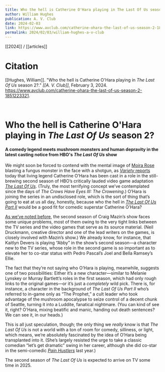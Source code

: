 ```yaml
---
title: Who the hell is Catherine O'Hara playing in The Last Of Us season 2?
author: William Hughes
publication: A. V. Club
date: 2024-02-03
link: https://www.avclub.com/catherine-ohara-the-last-of-us-season-2-1851223321
permalink: 2024/02/03/william-hughes-a-v-club
---
```


[[2024]] / [[articles]]

# Citation

[[Hughes, William]]. "Who the hell is Catherine O'Hara playing in _The Last Of Us_ season 2?." *[[A. V. Club]]*, February 3, 2024. <https://www.avclub.com/catherine-ohara-the-last-of-us-season-2-1851223321>.

<br>

# Who the hell is Catherine O'Hara playing in _The Last Of Us_ season 2?

#### A comedy legend meets mushroom monsters and human depravity in the latest casting notice from HBO's _The Last Of Us_ show

We might soon be forced to contend with the mental image of [Moira Rose](https://www.avclub.com/tv/reviews/schitts-creek) blasting a fungus monster in the face with a shotgun, as [_Variety_ reports](https://variety.com/2024/tv/news/the-last-of-us-season-2-cast-catherine-ohara-1235895477/) today that living legend Catherine O’Hara has been cast in a role in the still-brewing second season of HBO’s critically lauded video game adaptation [_The Last Of Us_](https://www.avclub.com/tv/reviews/the-last-of-us-2023). (Truly, the most terrifying concept we’ve contemplated since the days of _The Crows Have Eyes III: The Crowening_.) O’Hara is joining the series in an undisclosed role, which is the sort of thing that’s going to eat at us all day, honestly, because who the hell in [_The Last Of Us Part II_](https://www.avclub.com/the-last-of-us-part-ii-boldly-reckons-with-its-predeces-1844043738) would be a good fit for comedic superstar Catherine O’Hara?

[As we’ve noted before](https://www.avclub.com/the-last-of-us-part-ii-adaptation-hbo-season-2-plot-1851187421), the second season of Craig Mazin’s show faces some unique problems, most of them owing to the very tight links between the TV series and the video games that serve as its source material. (Neil Druckmann, creative director and one of the lead writers on the games, is closely involved with Mazin’s show.) We already know, for instance, that Kaitlyn Devers is playing “Abby” in the show’s second season—a character new to the TV series, whose role in the second game is so important as to elevate her to co-star status with Pedro Pascal’s Joel and Bella Ramsey’s Ellie.

The fact that they’re not saying who O’Hara is playing, meanwhile, suggests one of two possibilities: Either it’s a new character—similar to Melanie Lynskey or Murray Bartlett’s roles in the first season, which had only rough links to the original games—or it’s just a _completely_ wild pick. There is, for instance, a character in the background of _The Last Of Us Part II_ who’s referred to in-game only as “The Prophet,” a cult leader who took advantage of the mushroom apocalypse to seize control of a decent chunk of Seattle, turning it into a Luddite, fanatical nightmare. (You can kind of see it, right? O’Hara, mixing beatific and manic, handing out death sentences? We can see it, in our heads.)

This is all just speculation, though; the only thing we _really_ know is that _The Last Of Us_ is not a world with a ton of room for comedy, silliness, or light, which means, we’re absolutely fascinated by the idea of O’Hara being transplanted into it. (She’s largely resisted the urge to take a classic comedian “let’s get dramatic” swing in her career, although she did co-star in the semi-comedic [_Pain Hustlers_](https://www.avclub.com/pain-hustlers-movie-review-1850931526) last year.)

The second season of _The Last Of Us_ is expected to arrive on TV some time in 2025.

